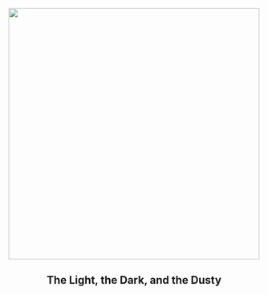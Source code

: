 
<p align="center"><img src="https://apod.nasa.gov/apod/image/2401/Sh2_155_4K_5Mb1024.jpg" width="500" height="500"></p>
<h2 align="center"> The Light, the Dark, and the Dusty </h2>
